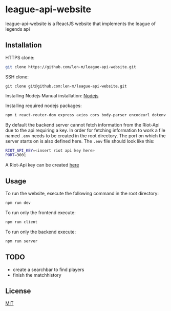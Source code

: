 # league-api-website

league-api-website is a ReactJS website that implements the league of legends api

## Installation

HTTPS clone:
```bash
git clone https://github.com/len-m/league-api-website.git
```
SSH clone:
```
git clone git@github.com:len-m/league-api-website.git
```

Installing Nodejs
Manual installation: [Nodejs](https://nodejs.org/en/download/)

Installing required nodejs packages:
```bash
npm i react-router-dom express axios cors body-parser encodeurl dotenv memory-cache node-fetch nodemon concurrently
```

By default the backend server cannot fetch information from the Riot-Api due to the api requiring a key. In order for fetching information to work a file named `.env` needs to be created in the root directory. The port on which the server starts on is also defined here. The `.env` file should look like this:
```bash
RIOT_API_KEY=<insert riot api key here>
PORT=3001 
```

A Riot-Api key can be created [here](https://developer.riotgames.com/)

## Usage

To run the website, execute the following command in the root directory:
```bash
npm run dev
```
To run only the frontend execute:
```bash
npm run client
```
To run only the backend execute:
```bash
npm run server
```

## TODO

- create a searchbar to find players
- finish the matchhistory

## License
[MIT](https://choosealicense.com/licenses/mit/)
